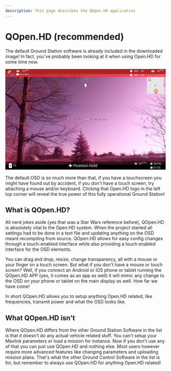 ```yaml
---
description: This page describes the QOpen.HD application
---
```


# QOpen.HD \(recommended\)

The default Ground Station software is already included in the downloaded image! In fact, you've probably been looking at it when using Open.HD for some time now.

![Get a new image for this!](../.gitbook/assets/image%20%285%29.png)

The default OSD is so much more than that, if you have a touchscreen you might have found out by accident, if you don't have a touch screen, try attaching a mouse and/or keyboard. Clicking that Open.HD logo in the left top corner will reveal the true power of this fully operational Ground Station!

## What is QOpen.HD?

All nerd jokes aside \(yes that was a Star Wars reference before\), QOpen.HD is absolutely vital to the Open.HD system. When the project started all settings had to be done in a text file and updating anything on the OSD meant recompiling from source. QOpen.HD allows for easy config changes through a touch-enabled interface while also providing a touch enabled interface for the OSD elements.

You can drag and drop, resize, change transparency, all with a mouse or your finger on a touch screen. But what if you don't have a mouse or touch screen? Well, if you connect an Android or iOS phone or tablet running the QOpen.HD APP \(yes, it comes as an app as well\) it will mimic any change to the OSD on your phone or tablet on the main display as well. How far we have come!

In short QOpen.HD allows you to setup anything Open.HD related, like frequencies, transmit power and what the OSD looks like.

## What QOpen.HD isn't

Where QOpen.HD differs from the other Ground Station Software in the list is that it doesn't do any actual vehicle related stuff. You can't setup your Mavlink parameters or load a mission for instance. Now if you don't use any of that you can just use QOpen.HD and nothing else. Most users however require more advanced features like changing parameters and uploading mission plans. That's what the other Ground Control Software in the list is for, but remember to always use QOpen.HD for anything Open.HD related!

